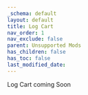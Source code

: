```yaml
---
_schema: default
layout: default
title: Log Cart
nav_order: 1
nav_exclude: false
parent: Unsupported Mods
has_children: false
has_toc: false
last_modified_date:
---
```

Log Cart coming Soon